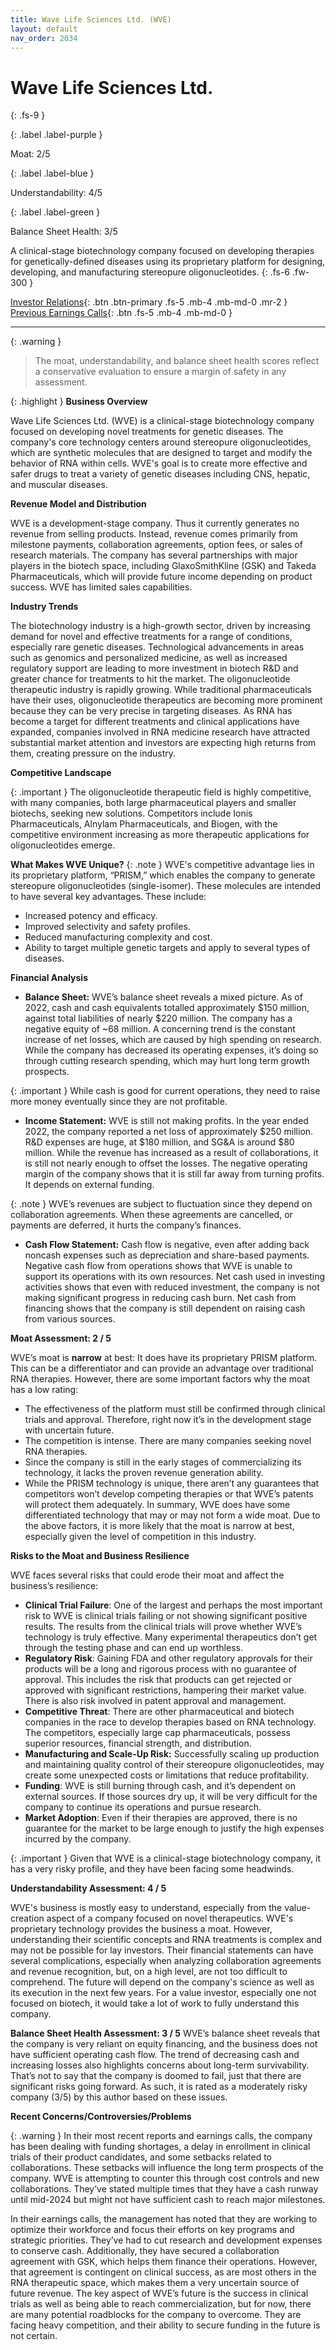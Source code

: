 ```yaml
---
title: Wave Life Sciences Ltd. (WVE)
layout: default
nav_order: 2034
---
```


# Wave Life Sciences Ltd.
{: .fs-9 }

{: .label .label-purple }

Moat: 2/5

{: .label .label-blue }

Understandability: 4/5

{: .label .label-green }

Balance Sheet Health: 3/5

A clinical-stage biotechnology company focused on developing therapies for genetically-defined diseases using its proprietary platform for designing, developing, and manufacturing stereopure oligonucleotides.
{: .fs-6 .fw-300 }

[Investor Relations](https://www.google.com/search?q=WVE+investor+relations){: .btn .btn-primary .fs-5 .mb-4 .mb-md-0 .mr-2 }
[Previous Earnings Calls](https://discountingcashflows.com/company/WVE/transcripts/){: .btn .fs-5 .mb-4 .mb-md-0 }

---

{: .warning }
>The moat, understandability, and balance sheet health scores reflect a conservative evaluation to ensure a margin of safety in any assessment.



{: .highlight }
**Business Overview**

Wave Life Sciences Ltd. (WVE) is a clinical-stage biotechnology company focused on developing novel treatments for genetic diseases. The company's core technology centers around stereopure oligonucleotides, which are synthetic molecules that are designed to target and modify the behavior of RNA within cells. WVE's goal is to create more effective and safer drugs to treat a variety of genetic diseases including CNS, hepatic, and muscular diseases. 

**Revenue Model and Distribution**

WVE is a development-stage company. Thus it currently generates no revenue from selling products. Instead, revenue comes primarily from milestone payments, collaboration agreements, option fees, or sales of research materials. The company has several partnerships with major players in the biotech space, including GlaxoSmithKline (GSK) and Takeda Pharmaceuticals, which will provide future income depending on product success. WVE has limited sales capabilities.

**Industry Trends**

The biotechnology industry is a high-growth sector, driven by increasing demand for novel and effective treatments for a range of conditions, especially rare genetic diseases. Technological advancements in areas such as genomics and personalized medicine, as well as increased regulatory support are leading to more investment in biotech R&D and greater chance for treatments to hit the market.
The oligonucleotide therapeutic industry is rapidly growing. While traditional pharmaceuticals have their uses, oligonucleotide therapeutics are becoming more prominent because they can be very precise in targeting diseases.
As RNA has become a target for different treatments and clinical applications have expanded, companies involved in RNA medicine research have attracted substantial market attention and investors are expecting high returns from them, creating pressure on the industry.

**Competitive Landscape**

{: .important }
The oligonucleotide therapeutic field is highly competitive, with many companies, both large pharmaceutical players and smaller biotechs, seeking new solutions. Competitors include Ionis Pharmaceuticals, Alnylam Pharmaceuticals, and Biogen, with the competitive environment increasing as more therapeutic applications for oligonucleotides emerge.

**What Makes WVE Unique?**
{: .note }
WVE's competitive advantage lies in its proprietary platform, “PRISM,” which enables the company to generate stereopure oligonucleotides (single-isomer). These molecules are intended to have several key advantages. These include:

*   Increased potency and efficacy.
*   Improved selectivity and safety profiles.
*   Reduced manufacturing complexity and cost.
*   Ability to target multiple genetic targets and apply to several types of diseases.

**Financial Analysis**

*   **Balance Sheet:** WVE’s balance sheet reveals a mixed picture. As of 2022, cash and cash equivalents totalled approximately $150 million, against total liabilities of nearly $220 million. The company has a negative equity of ~68 million. A concerning trend is the constant increase of net losses, which are caused by high spending on research. While the company has decreased its operating expenses, it’s doing so through cutting research spending, which may hurt long term growth prospects. 
   
{: .important }
While cash is good for current operations, they need to raise more money eventually since they are not profitable.
*   **Income Statement:** WVE is still not making profits. In the year ended 2022, the company reported a net loss of approximately $250 million. R&D expenses are huge, at $180 million, and SG&A is around $80 million. While the revenue has increased as a result of collaborations, it is still not nearly enough to offset the losses. The negative operating margin of the company shows that it is still far away from turning profits. It depends on external funding.
    
{: .note }
WVE’s revenues are subject to fluctuation since they depend on collaboration agreements. When these agreements are cancelled, or payments are deferred, it hurts the company’s finances.
*   **Cash Flow Statement:** Cash flow is negative, even after adding back noncash expenses such as depreciation and share-based payments. Negative cash flow from operations shows that WVE is unable to support its operations with its own resources. Net cash used in investing activities shows that even with reduced investment, the company is not making significant progress in reducing cash burn. Net cash from financing shows that the company is still dependent on raising cash from various sources.

**Moat Assessment: 2 / 5**

WVE’s moat is **narrow** at best: It does have its proprietary PRISM platform. This can be a differentiator and can provide an advantage over traditional RNA therapies. 
However, there are some important factors why the moat has a low rating:
*   The effectiveness of the platform must still be confirmed through clinical trials and approval. Therefore, right now it’s in the development stage with uncertain future.
*   The competition is intense. There are many companies seeking novel RNA therapies.
*  Since the company is still in the early stages of commercializing its technology, it lacks the proven revenue generation ability.
*  While the PRISM technology is unique, there aren’t any guarantees that competitors won’t develop competing therapies or that WVE’s patents will protect them adequately.
In summary, WVE does have some differentiated technology that may or may not form a wide moat. Due to the above factors, it is more likely that the moat is narrow at best, especially given the level of competition in this industry.

**Risks to the Moat and Business Resilience**

WVE faces several risks that could erode their moat and affect the business’s resilience:
*   **Clinical Trial Failure**: One of the largest and perhaps the most important risk to WVE is clinical trials failing or not showing significant positive results. The results from the clinical trials will prove whether WVE’s technology is truly effective. Many experimental therapeutics don’t get through the testing phase and can end up worthless.
*   **Regulatory Risk**: Gaining FDA and other regulatory approvals for their products will be a long and rigorous process with no guarantee of approval. This includes the risk that products can get rejected or approved with significant restrictions, hampering their market value. There is also risk involved in patent approval and management.
*   **Competitive Threat**: There are other pharmaceutical and biotech companies in the race to develop therapies based on RNA technology. The competitors, especially large cap pharmaceuticals, possess superior resources, financial strength, and distribution.
*  **Manufacturing and Scale-Up Risk:** Successfully scaling up production and maintaining quality control of their stereopure oligonucleotides, may create some unexpected costs or limitations that reduce profitability.
*   **Funding**: WVE is still burning through cash, and it’s dependent on external sources. If those sources dry up, it will be very difficult for the company to continue its operations and pursue research.
*   **Market Adoption**: Even if their therapies are approved, there is no guarantee for the market to be large enough to justify the high expenses incurred by the company.

{: .important }
Given that WVE is a clinical-stage biotechnology company, it has a very risky profile, and they have been facing some headwinds.

**Understandability Assessment: 4 / 5**

WVE's business is mostly easy to understand, especially from the value-creation aspect of a company focused on novel therapeutics. WVE's proprietary technology provides the business a moat. However, understanding their scientific concepts and RNA treatments is complex and may not be possible for lay investors. Their financial statements can have several complications, especially when analyzing collaboration agreements and revenue recognition, but, on a high level, are not too difficult to comprehend. The future will depend on the company's science as well as its execution in the next few years. For a value investor, especially one not focused on biotech, it would take a lot of work to fully understand this company.

**Balance Sheet Health Assessment: 3 / 5**
WVE’s balance sheet reveals that the company is very reliant on equity financing, and the business does not have sufficient operating cash flow. The trend of decreasing cash and increasing losses also highlights concerns about long-term survivability. That’s not to say that the company is doomed to fail, just that there are significant risks going forward. As such, it is rated as a moderately risky company (3/5) by this author based on these issues.

**Recent Concerns/Controversies/Problems**

{: .warning }
In their most recent reports and earnings calls, the company has been dealing with funding shortages, a delay in enrollment in clinical trials of their product candidates, and some setbacks related to collaborations. These setbacks will influence the long term prospects of the company. WVE is attempting to counter this through cost controls and new collaborations. They’ve stated multiple times that they have a cash runway until mid-2024 but might not have sufficient cash to reach major milestones.

In their earnings calls, the management has noted that they are working to optimize their workforce and focus their efforts on key programs and strategic priorities. They’ve had to cut research and development expenses to conserve cash. Additionally, they have secured a collaboration agreement with GSK, which helps them finance their operations. However, that agreement is contingent on clinical success, as are most others in the RNA therapeutic space, which makes them a very uncertain source of future revenue.
The key aspect of WVE’s future is the success in clinical trials as well as being able to reach commercialization, but for now, there are many potential roadblocks for the company to overcome. They are facing heavy competition, and their ability to secure funding in the future is not certain.
